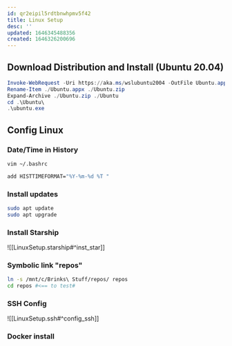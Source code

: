 ```yaml
---
id: qr2eipil5rdtbnwhpmv5f42
title: Linux Setup
desc: ''
updated: 1646345488356
created: 1646326200696
---
```

## Download Distribution and Install (Ubuntu 20.04)  
```Powershell
Invoke-WebRequest -Uri https://aka.ms/wslubuntu2004 -OutFile Ubuntu.appx -UseBasicParsing  
Rename-Item ./Ubuntu.appx ./Ubuntu.zip
Expand-Archive ./Ubuntu.zip ./Ubuntu
cd .\Ubuntu\
.\ubuntu.exe
```

## Config Linux  

### Date/Time in History
```bash
vim ~/.bashrc

add HISTTIMEFORMAT="%Y-%m-%d %T "
```

### Install updates  
```bash
sudo apt update
sudo apt upgrade
```

### Install Starship  
![[LinuxSetup.starship#^inst_star]]

### Symbolic link "repos"  
```bash
ln -s /mnt/c/Brinks\ Stuff/repos/ repos
cd repos #<== to test#
```

### SSH Config  
![[LinuxSetup.ssh#^config_ssh]]  

### Docker install




